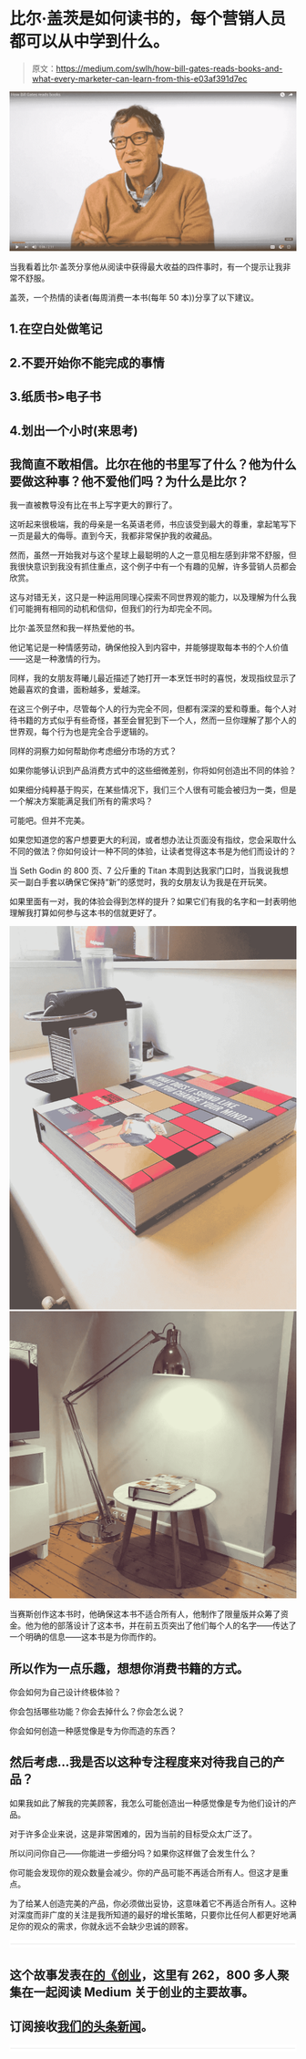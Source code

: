 # 比尔·盖茨是如何读书的，每个营销人员都可以从中学到什么。

> 原文：<https://medium.com/swlh/how-bill-gates-reads-books-and-what-every-marketer-can-learn-from-this-e03af391d7ec>

![](img/9f7d2149db623fe2e130687665e57349.png)

当我看着比尔·盖茨分享他从阅读中获得最大收益的四件事时，有一个提示让我非常不舒服。

盖茨，一个热情的读者(每周消费一本书(每年 50 本))分享了以下建议。

## 1.在空白处做笔记

## 2.不要开始你不能完成的事情

## 3.纸质书>电子书

## 4.划出一个小时(来思考)

## 我简直不敢相信。比尔在他的书里写了什么？他为什么要做这种事？他不爱他们吗？为什么是比尔？

我一直被教导没有比在书上写字更大的罪行了。

这听起来很极端，我的母亲是一名英语老师，书应该受到最大的尊重，拿起笔写下一页是最大的侮辱。直到今天，我都非常保护我的收藏品。

然而，虽然一开始我对与这个星球上最聪明的人之一意见相左感到非常不舒服，但我很快意识到我没有抓住重点，这个例子中有一个有趣的见解，许多营销人员都会欣赏。

这与对错无关，这只是一种运用同理心探索不同世界观的能力，以及理解为什么我们可能拥有相同的动机和信仰，但我们的行为却完全不同。

比尔·盖茨显然和我一样热爱他的书。

他记笔记是一种情感劳动，确保他投入到内容中，并能够提取每本书的个人价值——这是一种激情的行为。

同样，我的女朋友蒋曦儿最近描述了她打开一本烹饪书时的喜悦，发现指纹显示了她最喜欢的食谱，面粉越多，爱越深。

在这三个例子中，尽管每个人的行为完全不同，但都有深深的爱和尊重。每个人对待书籍的方式似乎有些奇怪，甚至会冒犯到下一个人，然而一旦你理解了那个人的世界观，每个行为也是完全合乎逻辑的。

同样的洞察力如何帮助你考虑细分市场的方式？

如果你能够认识到产品消费方式中的这些细微差别，你将如何创造出不同的体验？

如果细分纯粹基于购买，在某些情况下，我们三个人很有可能会被归为一类，但是一个解决方案能满足我们所有的需求吗？

可能吧。但并不完美。

如果您知道您的客户想要更大的利润，或者想办法让页面没有指纹，您会采取什么不同的做法？你如何设计一种不同的体验，让读者觉得这本书是为他们而设计的？

当 Seth Godin 的 800 页、7 公斤重的 Titan 本周到达我家门口时，当我说我想买一副白手套以确保它保持“新”的感觉时，我的女朋友认为我是在开玩笑。

如果里面有一对，我的体验会得到怎样的提升？如果它们有我的名字和一封表明他理解我打算如何参与这本书的信就更好了。

![](img/d30203fa8e8d5ee74883d11294c1b12f.png)![](img/6cfe5b4ba0f89c4c31d522852b826ac1.png)

当赛斯创作这本书时，他确保这本书不适合所有人，他制作了限量版并众筹了资金。他为他的部落设计了这本书，并在前五页突出了他们每个人的名字——传达了一个明确的信息——这本书是为你而作的。

## 所以作为一点乐趣，想想你消费书籍的方式。

你会如何为自己设计终极体验？

你会包括哪些功能？你会去掉什么？你会怎么说？

你会如何创造一种感觉像是专为你而造的东西？

## 然后考虑…我是否以这种专注程度来对待我自己的产品？

如果我如此了解我的完美顾客，我怎么可能创造出一种感觉像是专为他们设计的产品。

对于许多企业来说，这是非常困难的，因为当前的目标受众太广泛了。

所以问问你自己——你能进一步细分吗？如果你这样做了会发生什么？

你可能会发现你的观众数量会减少。你的产品可能不再适合所有人。但这才是重点。

为了给某人创造完美的产品，你必须做出妥协，这意味着它不再适合所有人。这种对深度而非广度的关注是我所知道的最好的增长策略，只要你比任何人都更好地满足你的观众的需求，你就永远不会缺少忠诚的顾客。

![](img/731acf26f5d44fdc58d99a6388fe935d.png)

## 这个故事发表在[的《创业](https://medium.com/swlh)，这里有 262，800 多人聚集在一起阅读 Medium 关于创业的主要故事。

## 订阅接收[我们的头条新闻](http://growthsupply.com/the-startup-newsletter/)。

![](img/731acf26f5d44fdc58d99a6388fe935d.png)